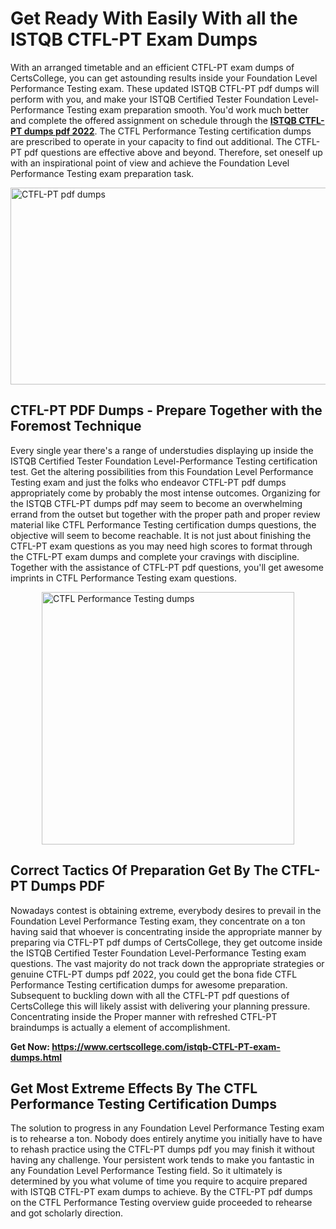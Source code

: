 <h1><strong>Get Ready With Easily With all the ISTQB CTFL-PT Exam Dumps&nbsp;</strong></h1>
<p><span style="font-weight: 400;">With an arranged timetable and an efficient  CTFL-PT exam dumps of CertsCollege, you can get astounding results inside your Foundation Level Performance Testing exam. These updated ISTQB CTFL-PT pdf dumps will perform with you, and make your ISTQB Certified Tester Foundation Level-Performance Testing exam preparation smooth. You'd work much better and complete the offered assignment on schedule through the <strong><a href="https://www.certscollege.com/istqb-CTFL-PT-exam-dumps.html">ISTQB CTFL-PT dumps pdf 2022</a></strong>. The CTFL Performance Testing  certification dumps are prescribed to operate in your capacity to find out additional. The  CTFL-PT pdf questions are effective above and beyond. Therefore, set oneself up with an inspirational point of view and achieve the Foundation Level Performance Testing exam preparation task.&nbsp;</span></p>
<p><span style="font-weight: 400;"><img style="display: block; margin-left: auto; margin-right: auto;" src="https://i.ibb.co/CPDK3ps/Yellow-and-Blue-Initiative-Blog-Banner.png" alt="CTFL-PT pdf dumps" width="559" height="315" /></span></p>
<h2><strong>CTFL-PT PDF Dumps - Prepare Together with the Foremost Technique</strong></h2>
<p><span style="font-weight: 400;">Every single year there's a range of understudies displaying up inside the ISTQB Certified Tester Foundation Level-Performance Testing certification test. Get the altering possibilities from this Foundation Level Performance Testing exam and just the folks who endeavor CTFL-PT pdf dumps appropriately come by probably the most intense outcomes. Organizing for the ISTQB CTFL-PT dumps pdf may seem to become an overwhelming errand from the outset but together with the proper path and proper review material like CTFL Performance Testing  certification dumps questions, the objective will seem to become reachable. It is not just about finishing the CTFL-PT exam questions as you may need high scores to format through the CTFL-PT exam dumps and complete your cravings with discipline. Together with the assistance of CTFL-PT pdf questions, you'll get awesome imprints in CTFL Performance Testing  exam questions.</span></p>
<p><span style="font-weight: 400;"><a href="https://tinyurl.com/y6xanwmr"><img style="display: block; margin-left: auto; margin-right: auto;" src="https://i.ibb.co/9tMrhdY/Teacher-Appreciation-Invitation.png" alt="CTFL Performance Testing  dumps " width="404" height="404" /></a></span></p>
<h2><strong>Correct Tactics Of Preparation Get By The CTFL-PT Dumps PDF</strong></h2>
<p><span style="font-weight: 400;">Nowadays contest is obtaining extreme, everybody desires to prevail in the Foundation Level Performance Testing exam, they concentrate on a ton having said that whoever is concentrating inside the appropriate manner by preparing via CTFL-PT pdf dumps of CertsCollege, they get outcome inside the ISTQB Certified Tester Foundation Level-Performance Testing exam questions. The vast majority do not track down the appropriate strategies or genuine CTFL-PT dumps pdf 2022, you could get the bona fide CTFL Performance Testing  certification dumps for awesome preparation. Subsequent to buckling down with all the  CTFL-PT pdf questions of CertsCollege this will likely assist with delivering your planning pressure. Concentrating inside the Proper manner with refreshed CTFL-PT braindumps is actually a element of accomplishment.</span></p>
<p><span style="font-weight: 400;"><strong>Get Now: <a href="https://www.certscollege.com/istqb-CTFL-PT-exam-dumps.html">https://www.certscollege.com/istqb-CTFL-PT-exam-dumps.html</a></strong></span></p>
<h2><strong>Get Most Extreme Effects By The CTFL Performance Testing  Certification Dumps</strong></h2>
<p><span style="font-weight: 400;">The solution to progress in any Foundation Level Performance Testing exam is to rehearse a ton. Nobody does entirely anytime you initially have to have to rehash practice using the CTFL-PT dumps pdf you may finish it without having any challenge. Your persistent work tends to make you fantastic in any Foundation Level Performance Testing field. So it ultimately is determined by you what volume of time you require to acquire prepared with ISTQB CTFL-PT exam dumps to achieve. By the CTFL-PT pdf dumps on the CTFL Performance Testing  overview guide proceeded to rehearse and got scholarly direction.</span></p>
